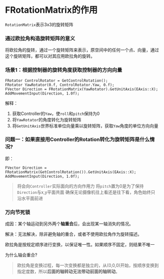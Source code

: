 # FRotationMatrix的作用

``RotationMatrix``表示3x3的旋转矩阵

### 通过欧拉角构造旋转矩阵的意义

将欧拉角的旋转，通过一个旋转矩阵来表示，原空间中的任何一个点、向量，通过这个旋转矩阵，都可以对其应用欧拉角的旋转。


### 场景1：根据控制器的旋转角度获取控制器的方向向量

```
FRotator ControlRotator = GetControlRotation();
FRotator YawRotator(0.f, ControlRotator.Yaw, 0.f);
FVector Direction = FRotationMatrix(YawRotator).GetUnitAxis(EAxis::X);
AddMovementInput(Direction, 1.0f);
```
解释：
1. 获取Controller的``Yaw``，使``roll``和``pitch``保持为0
2. 将``YawRotator``的角度转化为旋转矩阵
3. 将``GetUnitAxis``世界标准单位向量乘以旋转矩阵，获取``Yaw``角度的单位方向向量

### 问题一：如果直接用Controller的Rotation转化为旋转矩阵是什么情况?
即：
```
FVector Direction = FRotationMatrix(GetControlRotation()).GetUnitAxis(EAxis::X);
AddMovementInput(Direction, 1.0f);
```
> 将会向``Controller``实际面向的方向作用力
> 将``pitch``置为0是为了保持``Direction``与x,y平面共面
> 确保无论摄像机往上看还是往下看，角色始终只沿水平面前进

### 万向节死锁

成因：某个轴运动到另外两个**轴重合**后，会出现某一轴消失的情况。

解决：无法解决，除非避免轴的重合，或者不使用欧拉角作为旋转描述。

欧拉角是按规定顺序进行变换，以保证唯一性。如果顺序不固定，则结果不唯一

为什么轴会重合?
> 欧拉角是变换过程，每一次变换都是独立的，从(0,0,0)开始，按顺序变换到指定度数，所以**后面的轴转动无法带动前面的轴转动**。
